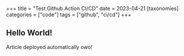 +++
title = "Test Github Action CI/CD"
date = 2023-04-21
[taxonomies]
categories = ["code"]
tags = ["github", "ci/cd"]
+++

## Hello World!

Article deployed automatically owo!